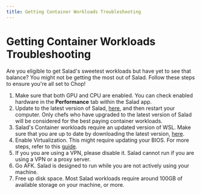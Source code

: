 ```yaml
---
title: Getting Container Workloads Troubleshooting
---
```


# Getting Container Workloads Troubleshooting

Are you eligible to get Salad's sweetest workloads but have yet to see that balance? You might not be getting the most
out of Salad. Follow these steps to ensure you're all set to Chop!

1. Make sure that both GPU and CPU are enabled. You can check enabled hardware in the **Performance** tab within the
   Salad app.
2. Update to the latest version of Salad, [here](https://support.salad.com/article/140-how-to-update-salad), and then
   restart your computer. Only chefs who have upgraded to the latest version of Salad will be considered for the best
   paying container workloads.
3. Salad's Container workloads require an updated version of WSL. Make sure that you are up to date by downloading the
   latest version, [here](https://support.salad.com/article/352-how-to-update-the-wsl-kernel-on-your-machine).
4. Enable Virtualization. This might require updating your BIOS. For more steps, refer to this
   [guide](https://support.salad.com/article/270-how-to-enable-virtualization-support-on-your-machine).
5. If you you are using a VPN, please disable it. Salad cannot run if you are using a VPN or a proxy server.
6. Go AFK. Salad is designed to run while you are not actively using your machine.
7. Free up disk space. Most Salad workloads require around 100GB of available storage on your machine, or more.
